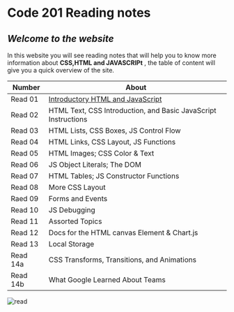 #  Code 201 Reading notes
## *Welcome to the website*

 In this website you will see reading notes that will help you to know more information about **CSS,HTML and JAVASCRIPt** , the table of content  will give you a quick overview of the site.

 Number | About
------------ | -------------
Read 01 | [Introductory HTML and JavaScript](https://yasmeentawileh.github.io/reading-notes/class-01)
Read 02 |  HTML Text, CSS Introduction, and Basic JavaScript Instructions
Read 03 | HTML Lists, CSS Boxes, JS Control Flow|
Read 04 | HTML Links, CSS Layout, JS Functions
Read 05 |  HTML Images; CSS Color & Text
Read 06 |  JS Object Literals; The DOM
Read 07 |  HTML Tables; JS Constructor Functions
Read 08 | More CSS Layout
Raed 09 | Forms and Events
Read 10 | JS Debugging
Read 11 | Assorted Topics
Read 12 | Docs for the HTML canvas Element & Chart.js
Read 13 | Local Storage
Read 14a| CSS Transforms, Transitions, and Animations
Read 14b| What Google Learned About Teams
 
 ![read](https://static.dribbble.com/users/5008510/screenshots/10840297/media/df7b4d1933701ea86c581ac730063966.gif )
